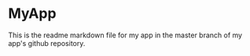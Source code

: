 # MyApp
This is the readme markdown file for my app in the master branch of my app's github repository.